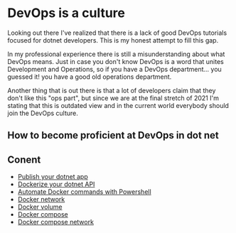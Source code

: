 # DevOps is a culture
Looking out there I've realized that there is a lack of good DevOps tutorials focused for dotnet developers. This is my honest attempt to fill this gap.

In my professional experience there is still a misunderstanding about what DevOps means. Just in case you don't know DevOps is a word that unites Development and Operations, so if you have a DevOps department... you guessed it! you have a good old operations department.

Another thing that is out there is that a lot of developers claim that they don't like this "ops part", but since we are at the final stretch of 2021 I'm stating that this is outdated view and in the current world everybody should join the DevOps culture.

## How to become proficient at DevOps in dot net

Conent
------

* [Publish your dotnet app](./documentation/dotnet_cmd.md)
* [Dockerize your dotnet API](./documentation/dockerize_api.md)
* [Automate Docker commands with Powershell](./documentation/powershell_scripts.md)
* [Docker network](./documentation/docker_network.md)
* [Docker volume](./documentation/docker_volume.md)
* [Docker compose](./documentation/docker_compose.md)
* [Docker compose network](./documentation/docker_compose_network.md)